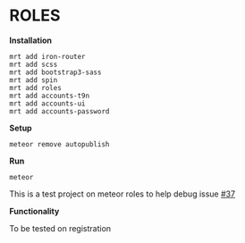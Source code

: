 ROLES
=========
**Installation**
~~~
mrt add iron-router
mrt add scss
mrt add bootstrap3-sass
mrt add spin
mrt add roles
mrt add accounts-t9n
mrt add accounts-ui
mrt add accounts-password
~~~

**Setup**
~~~
meteor remove autopublish
~~~

**Run**
~~~
meteor
~~~

This is a test project on meteor roles to help debug issue [#37](https://github.com/alanning/meteor-roles/issues/37)


**Functionality**

To be tested on registration